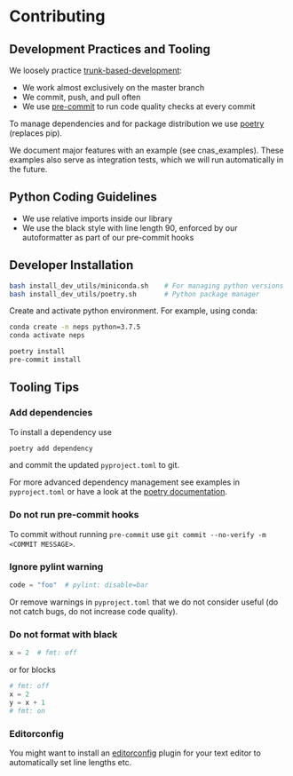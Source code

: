 # Contributing

## Development Practices and Tooling

We loosely practice [trunk-based-development](https://trunkbaseddevelopment.com/):
* We work almost exclusively on the master branch
* We commit, push, and pull often
* We use [pre-commit](https://pre-commit.com/) to run code quality checks at every commit

To manage dependencies and for package distribution we use [poetry](https://python-poetry.org/docs/) (replaces pip).

We document major features with an example (see cnas_examples).
These examples also serve as integration tests, which we will run automatically in the future.

## Python Coding Guidelines

* We use relative imports inside our library
* We use the black style with line length 90, enforced by our autoformatter as part of our pre-commit hooks

## Developer Installation

```bash
bash install_dev_utils/miniconda.sh    # For managing python versions
bash install_dev_utils/poetry.sh       # Python package manager
```

Create and activate python environment. For example, using conda:

```bash
conda create -n neps python=3.7.5
conda activate neps
```

```bash
poetry install
pre-commit install
```

## Tooling Tips

### Add dependencies

To install a dependency use

```bash
poetry add dependency
```

and commit the updated `pyproject.toml` to git.

For more advanced dependency management see examples in `pyproject.toml` or have a look at the [poetry documentation](https://python-poetry.org/).

### Do not run pre-commit hooks

To commit without running `pre-commit` use `git commit --no-verify -m <COMMIT MESSAGE>`.

### Ignore pylint warning

```python
code = "foo"  # pylint: disable=bar
```

Or remove warnings in `pyproject.toml` that we do not consider useful (do not catch bugs, do not increase code quality).

### Do not format with black

```python
x = 2  # fmt: off
```

or for blocks

```python
# fmt: off
x = 2
y = x + 1
# fmt: on

```

### Editorconfig

You might want to install an [editorconfig](https://editorconfig.org/) plugin for your text editor to automatically set line lengths etc.

